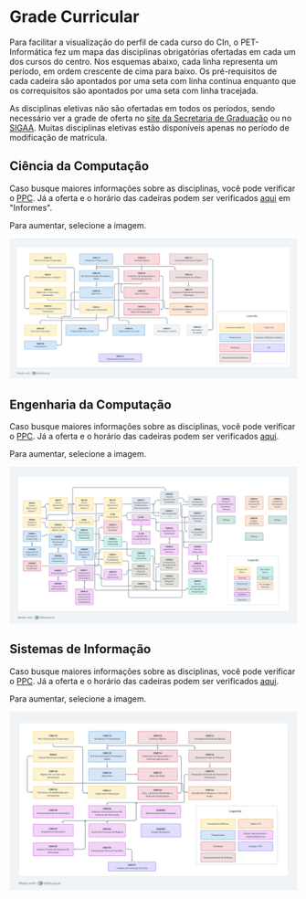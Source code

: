 # Grade Curricular

Para facilitar a visualização do perfil de cada curso do CIn, o PET-Informática fez um mapa das disciplinas obrigatórias ofertadas em cada um dos cursos do centro. Nos esquemas abaixo, cada linha representa um período, em ordem crescente de cima para baixo. Os pré-requisitos de cada cadeira são apontados por uma seta com linha contínua enquanto que os correquisitos são apontados por uma seta com linha tracejada.

As disciplinas eletivas não são ofertadas em todos os períodos, sendo necessário ver a grade de oferta no [site da Secretaria de Graduação](https://sites.google.com/site/secgradcin/home) ou no [SIGAA](https://sigaa.ufpe.br/). Muitas disciplinas eletivas estão disponíveis apenas no período de modificação de matrícula.

## Ciência da Computação

Caso busque maiores informações sobre as disciplinas, você pode verificar o [PPC](https://drive.google.com/file/d/1sfFibExh-Zc-diRYIG0oVkxfEO-uuTKW/view). Já a oferta e o horário das cadeiras podem ser verificados [aqui](https://secgrad.cin.ufpe.br/) em "Informes".

Para aumentar, selecione a imagem.

<a href="assets/svg/perfil-curricular-cc.svg">
<img alt="Perfil Curricular de Ciência da Computação" src="assets/img/perfil-curricular-cc.png">
</a>

## Engenharia da Computação

Caso busque maiores informações sobre as disciplinas, você pode verificar o [PPC](https://drive.google.com/file/d/1OviaeY9QZGlXYxiH2yVQYeG26Izttj-L/view). Já a oferta e o horário das cadeiras podem ser verificados [aqui](https://secgrad.cin.ufpe.br/).

Para aumentar, selecione a imagem.
  
<a href="assets/svg/perfil-curricular-ec.svg">
<img alt="Perfil Curricular de Engenharia da Computação" src="assets/img/perfil-curricular-ec.png">
</a>

## Sistemas de Informação

Caso busque maiores informações sobre as disciplinas, você pode verificar o [PPC](https://drive.google.com/file/d/17_fnuoF80n8BPino4HtFlpjypcc6DxvP/view). Já a oferta e o horário das cadeiras podem ser verificados [aqui](https://secgrad.cin.ufpe.br/).

Para aumentar, selecione a imagem.
  
<a href="assets/svg/perfil-curricular-si.svg">
<img alt="Perfil Curricular de Sistemas de Informação" src="assets/img/perfil-curricular-si.png">
</a>
